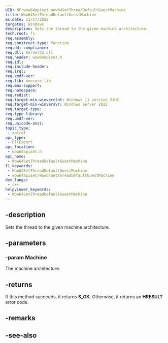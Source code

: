 ```yaml
---
UID: NF:wow64apiset.Wow64SetThreadDefaultGuestMachine
title: Wow64SetThreadDefaultGuestMachine
ms.date: 11/17/2022
targetos: Windows
description: Sets the thread to the given machine architecture.
tech.root: fs
req.assembly: 
req.construct-type: function
req.ddi-compliance: 
req.dll: Kernel32.dll
req.header: wow64apiset.h
req.idl: 
req.include-header: 
req.irql: 
req.kmdf-ver: 
req.lib: onecore.lib
req.max-support: 
req.namespace: 
req.redist: 
req.target-min-winverclnt: Windows 11 version 21H2
req.target-min-winversvr: Windows Server 2022
req.target-type: 
req.type-library: 
req.umdf-ver: 
req.unicode-ansi: 
topic_type:
 - apiref
api_type:
 - DllExport
api_location:
 - wow64apiset.h
api_name:
 - Wow64SetThreadDefaultGuestMachine
f1_keywords:
 - Wow64SetThreadDefaultGuestMachine
 - wow64apiset/Wow64SetThreadDefaultGuestMachine
dev_langs:
 - c++
helpviewer_keywords:
 - Wow64SetThreadDefaultGuestMachine
---
```


## -description

Sets the thread to the given machine architecture.

## -parameters

### -param Machine

The machine architecture.

## -returns

If this method succeeds, it returns **S_OK**. Otherwise, it returns an **HRESULT** error code.

## -remarks

## -see-also
